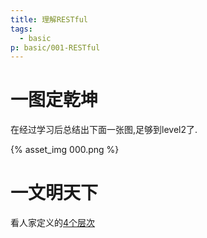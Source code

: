 ```yaml
---
title: 理解RESTful
tags:
  - basic
p: basic/001-RESTful
---
```


# 一图定乾坤
在经过学习后总结出下面一张图,足够到level2了.

{% asset_img 000.png %}

# 一文明天下

看人家定义的[4个层次](https://martinfowler.com/articles/richardsonMaturityModel.html)

